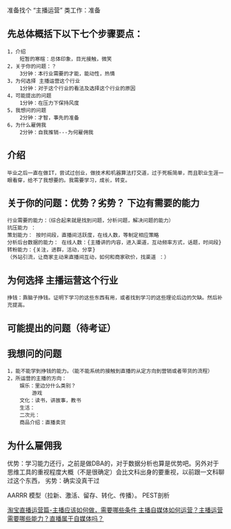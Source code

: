 准备找个 “主播运营” 类工作：准备

## 先总体概括下以下七个步骤要点：
	1，介绍 
		短暂的寒暄：总体印象，目光接触，微笑
	2，关于你的问题：？
		3分钟：本行业需要的才能，能动性，热情
	3，为何选择 主播运营这个行业
		1分钟：对于这个行业的看法及选择这个行业的原因
	4，可能提出的问题
		1分钟：在压力下保持风度
	5，我想问的问题
		2分钟：才智，事先的准备
	6，为什么雇佣我
		2分钟：自我推销---为何雇佣我


## 介绍 
	毕业之后一直在做IT，尝试过创业，做技术和机器算法打交道，过于死板简单，而且职业生涯一眼看穿，给不了我想要的。我需要学习，成长，转变。
## 关于你的问题：优势？劣势？  下边有需要的能力
	行业需要的能力：（综合起来就是找到问题，分析问题，解决问题的能力）
	抗压能力 ：
	策划能力： 按时间段，直播间活跃度，在线人数，等制定相应策略
	分析后台数据的能力： 在线人数：{主播讲的内容，进入渠道，互动频率方式，话题，时间段}
	转粉能力：{关注，进群，活动，分享}
	（外站引流，让商家主动来直播间互动，如何和商家砍价，找渠道 ：）

## 为何选择 主播运营这个行业
	挣钱：靠脑子挣钱。证明下学习的这些东西有用，或者找到学习的这些理论后边的欠缺。然后补充提高。

## 可能提出的问题（待考证）
## 我想问的问题
	1，能不能学到挣钱的能力。（能不能系统的接触到直播的从定方向到营销或者带货的流程）
	2，所运营的主播的方向：
		娱乐：里边分什么类别？
			游戏
		文化：读书，讲故事，教书
		生活：
		二次元：
		商品介绍：直播卖货

## 为什么雇佣我
优势：学习能力还行，之前是做DBA的，对于数据分析也算是优势吧。另外对于思维工具的重视程度大概（不是很确定）会比文科出身的要重视，以前跟一文科聊过这个东西，
劣势：确实没真干过






AARRR 模型（拉新、激活、留存、转化、传播）。
PEST剖析

[](http://baijiahao.baidu.com/s?id=1601918885312980593&wfr=spider&for=pc)
[淘宝直播运营篇-主播应该如何做，需要哪些条件 ](https://www.sohu.com/a/279806362_597615?sec=wd)
[主播自媒体如何运营？主播运营需要哪些能力？直播属于自媒体吗？](https://xw.qq.com/cmsid/20200720A0LRU000)




